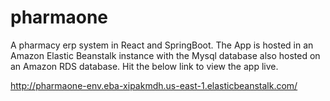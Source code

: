 # pharmaone

A pharmacy erp system in React and SpringBoot. The App is hosted in an Amazon Elastic Beanstalk instance with the Mysql database also hosted on an Amazon RDS database. Hit the below link to view the app live.

http://pharmaone-env.eba-xipakmdh.us-east-1.elasticbeanstalk.com/


